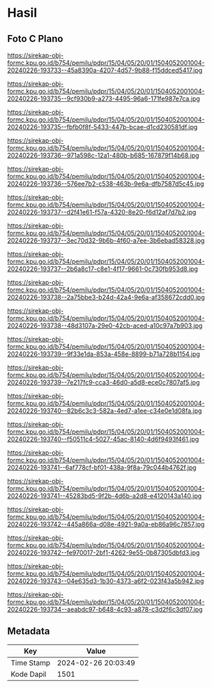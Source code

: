 # Hasil

## Foto C Plano

https://sirekap-obj-formc.kpu.go.id/b754/pemilu/pdpr/15/04/05/20/01/1504052001004-20240226-193733--45a8390a-4207-4d57-9b88-f15ddced5417.jpg

https://sirekap-obj-formc.kpu.go.id/b754/pemilu/pdpr/15/04/05/20/01/1504052001004-20240226-193735--9cf930b9-a273-4495-96a6-171fe987e7ca.jpg

https://sirekap-obj-formc.kpu.go.id/b754/pemilu/pdpr/15/04/05/20/01/1504052001004-20240226-193735--fbfb0f8f-5433-447b-bcae-d1cd230581df.jpg

https://sirekap-obj-formc.kpu.go.id/b754/pemilu/pdpr/15/04/05/20/01/1504052001004-20240226-193736--971a598c-12a1-480b-b685-167879f14b68.jpg

https://sirekap-obj-formc.kpu.go.id/b754/pemilu/pdpr/15/04/05/20/01/1504052001004-20240226-193736--576ee7b2-c538-463b-9e6a-dfb7587d5c45.jpg

https://sirekap-obj-formc.kpu.go.id/b754/pemilu/pdpr/15/04/05/20/01/1504052001004-20240226-193737--d2f41e61-f57a-4320-8e20-f6d12af7d7b2.jpg

https://sirekap-obj-formc.kpu.go.id/b754/pemilu/pdpr/15/04/05/20/01/1504052001004-20240226-193737--3ec70d32-9b6b-4f60-a7ee-3b6ebad58328.jpg

https://sirekap-obj-formc.kpu.go.id/b754/pemilu/pdpr/15/04/05/20/01/1504052001004-20240226-193737--2b6a8c17-c8e1-4f17-9661-0c730fb953d8.jpg

https://sirekap-obj-formc.kpu.go.id/b754/pemilu/pdpr/15/04/05/20/01/1504052001004-20240226-193738--2a75bbe3-b24d-42a4-9e6a-af358672cdd0.jpg

https://sirekap-obj-formc.kpu.go.id/b754/pemilu/pdpr/15/04/05/20/01/1504052001004-20240226-193738--48d3107a-29e0-42cb-aced-a10c97a7b903.jpg

https://sirekap-obj-formc.kpu.go.id/b754/pemilu/pdpr/15/04/05/20/01/1504052001004-20240226-193739--9f33e1da-853a-458e-8899-b71a728b1154.jpg

https://sirekap-obj-formc.kpu.go.id/b754/pemilu/pdpr/15/04/05/20/01/1504052001004-20240226-193739--7e217fc9-cca3-46d0-a5d8-ece0c7807af5.jpg

https://sirekap-obj-formc.kpu.go.id/b754/pemilu/pdpr/15/04/05/20/01/1504052001004-20240226-193740--82b6c3c3-582a-4ed7-a1ee-c34e0e1d08fa.jpg

https://sirekap-obj-formc.kpu.go.id/b754/pemilu/pdpr/15/04/05/20/01/1504052001004-20240226-193740--f50511c4-5027-45ac-8140-4d6f9493f461.jpg

https://sirekap-obj-formc.kpu.go.id/b754/pemilu/pdpr/15/04/05/20/01/1504052001004-20240226-193741--6af778cf-bf01-438a-9f8a-79c044b4762f.jpg

https://sirekap-obj-formc.kpu.go.id/b754/pemilu/pdpr/15/04/05/20/01/1504052001004-20240226-193741--45283bd5-9f2b-4d6b-a2d8-e4120143a140.jpg

https://sirekap-obj-formc.kpu.go.id/b754/pemilu/pdpr/15/04/05/20/01/1504052001004-20240226-193742--445a866a-d08e-4921-9a0a-eb86a96c7857.jpg

https://sirekap-obj-formc.kpu.go.id/b754/pemilu/pdpr/15/04/05/20/01/1504052001004-20240226-193742--fe970017-2bf1-4262-9e55-0b87305dbfd3.jpg

https://sirekap-obj-formc.kpu.go.id/b754/pemilu/pdpr/15/04/05/20/01/1504052001004-20240226-193743--04e635d3-1b30-4373-a6f2-023f43a5b942.jpg

https://sirekap-obj-formc.kpu.go.id/b754/pemilu/pdpr/15/04/05/20/01/1504052001004-20240226-193734--aeabdc97-b648-4c93-a878-c3d2f6c3df07.jpg


## Metadata

| Key        | Value               |
| ---------- | ------------------- |
| Time Stamp | 2024-02-26 20:03:49 |
| Kode Dapil | 1501                |



